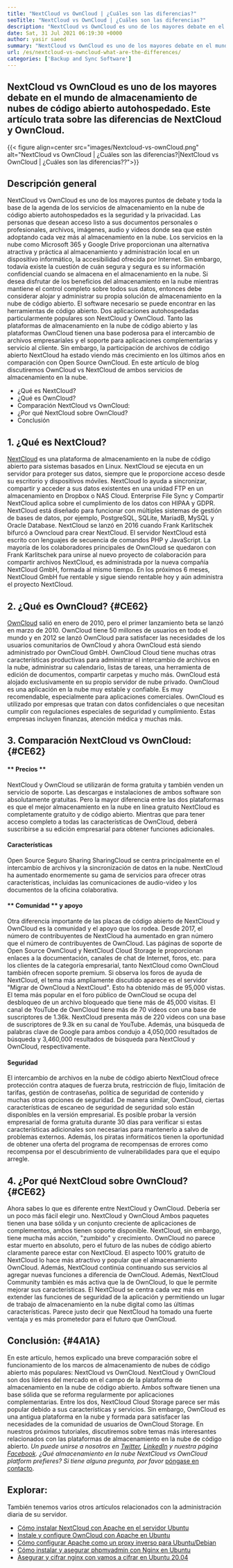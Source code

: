 ```yaml
---
title: "NextCloud vs OwnCloud | ¿Cuáles son las diferencias?" 
seoTitle: "NextCloud vs OwnCloud | ¿Cuáles son las diferencias?" 
description: "NextCloud vs OwnCloud es uno de los mayores debate en el mundo de almacenamiento de nubes de código abierto autovencionado. Este artículo es sobre NextCloud y OwnCloud." 
date: Sat, 31 Jul 2021 06:19:30 +0000
author: yasir saeed
summary: "NextCloud vs OwnCloud es uno de los mayores debate en el mundo de almacenamiento de nubes de código abierto autohospedado. Este artículo trata sobre las diferencias de NextCloud y OwnCloud." 
url: /es/nextcloud-vs-owncloud-what-are-the-differences/
categories: ['Backup and Sync Software']
---
```


## NextCloud vs OwnCloud es uno de los mayores debate en el mundo de almacenamiento de nubes de código abierto autohospedado. Este artículo trata sobre las diferencias de NextCloud y OwnCloud.

{{< figure align=center src="images/Nextcloud-vs-ownCloud.png" alt="NextCloud vs OwnCloud | ¿Cuáles son las diferencias?|NextCloud vs OwnCloud | ¿Cuáles son las diferencias??">}}


## **Descripción general**
NextCloud vs OwnCloud es uno de los mayores puntos de debate y toda la base de la agenda de los servicios de almacenamiento en la nube de código abierto autohospedados es la seguridad y la privacidad. Las personas que desean acceso listo a sus documentos personales o profesionales, archivos, imágenes, audio y videos donde sea que estén adoptando cada vez más al almacenamiento en la nube. Los servicios en la nube como Microsoft 365 y Google Drive proporcionan una alternativa atractiva y práctica al almacenamiento y administración local en un dispositivo informático, la accesibilidad ofrecida por Internet. Sin embargo, todavía existe la cuestión de cuán segura y segura es su información confidencial cuando se almacena en el almacenamiento en la nube.
Si desea disfrutar de los beneficios del almacenamiento en la nube mientras mantiene el control completo sobre todos sus datos, entonces debe considerar alojar y administrar su propia solución de almacenamiento en la nube de código abierto. El software necesario se puede encontrar en las herramientas de código abierto. Dos aplicaciones autohospedadas particularmente populares son NextCloud y OwnCloud. Tanto las plataformas de almacenamiento en la nube de código abierto y las plataformas OwnCloud tienen una base poderosa para el intercambio de archivos empresariales y el soporte para aplicaciones complementarias y servicio al cliente. Sin embargo, la participación de archivos de código abierto NextCloud ha estado viendo más crecimiento en los últimos años en comparación con Open Source OwnCloud. En este artículo de blog discutiremos OwnCloud vs NextCloud de ambos servicios de almacenamiento en la nube.
  * ¿Qué es NextCloud?
  * ¿Qué es OwnCloud?
  * Comparación NextCloud vs OwnCloud:
  * ¿Por qué NextCloud sobre OwnCloud?
  * Conclusión

## 1. ¿Qué es NextCloud?
[NextCloud][1] es una plataforma de almacenamiento en la nube de código abierto para sistemas basados ​​en Linux. NextCloud se ejecuta en un servidor para proteger sus datos, siempre que le proporcione acceso desde su escritorio y dispositivos móviles. NextCloud lo ayuda a sincronizar, compartir y acceder a sus datos existentes en una unidad FTP en un almacenamiento en Dropbox o NAS Cloud. Enterprise File Sync y Compartir NextCloud aplica sobre el cumplimiento de los datos con HIPAA y GDPR. NextCloud está diseñado para funcionar con múltiples sistemas de gestión de bases de datos, por ejemplo, PostgreSQL, SQLite, MariadB, MySQL y Oracle Database.
NextCloud se lanzó en 2016 cuando Frank Karlitschek bifurcó a Owncloud para crear NextCloud. El servidor NextCloud está escrito con lenguajes de secuencia de comandos PHP y JavaScript. La mayoría de los colaboradores principales de OwnCloud se quedaron con Frank Karlitschek para unirse al nuevo proyecto de colaboración para compartir archivos NextCloud, es administrada por la nueva compañía NextCloud GmbH, formada al mismo tiempo. En los próximos 6 meses, NextCloud GmbH fue rentable y sigue siendo rentable hoy y aún administra el proyecto NextCloud.

## 2. ¿Qué es OwnCloud? {#CE62}
[OwnCloud][2] salió en enero de 2010, pero el primer lanzamiento beta se lanzó en marzo de 2010. OwnCloud tiene 50 millones de usuarios en todo el mundo y en 2012 se lanzó OwnCloud para satisfacer las necesidades de los usuarios comunitarios de OwnCloud y ahora OwnCloud está siendo administrado por OwnCloud GmbH. OwnCloud Cloud tiene muchas otras características productivas para administrar el intercambio de archivos en la nube, administrar su calendario, listas de tareas, una herramienta de edición de documentos, compartir carpetas y mucho más. OwnCloud está alojado exclusivamente en su propio servidor de nube privado.
OwnCloud es una aplicación en la nube muy estable y confiable. Es muy recomendable, especialmente para aplicaciones comerciales. OwnCloud es utilizado por empresas que tratan con datos confidenciales o que necesitan cumplir con regulaciones especiales de seguridad y cumplimiento. Estas empresas incluyen finanzas, atención médica y muchas más.

## 3. Comparación NextCloud vs OwnCloud: {#CE62}

#### ** Precios **
NextCloud y OwnCloud se utilizarán de forma gratuita y también venden un servicio de soporte. Las descargas e instalaciones de ambos software son absolutamente gratuitas. Pero la mayor diferencia entre las dos plataformas es que el mejor almacenamiento en la nube en línea gratuito NextCloud es completamente gratuito y de código abierto. Mientras que para tener acceso completo a todas las características de OwnCloud, deberá suscribirse a su edición empresarial para obtener funciones adicionales.

#### **Características**
Open Source Seguro Sharing SharingCloud se centra principalmente en el intercambio de archivos y la sincronización de datos en la nube. NextCloud ha aumentado enormemente su gama de servicios para ofrecer otras características, incluidas las comunicaciones de audio-video y los documentos de la oficina colaborativa.

#### ** Comunidad ** y apoyo
Otra diferencia importante de las placas de código abierto de NextCloud y OwnCloud es la comunidad y el apoyo que los rodea. Desde 2017, el número de contribuyentes de NextCloud ha aumentado en gran número que el número de contribuyentes de OwnCloud. Las páginas de soporte de Open Source OwnCloud y NextCloud Cloud Storage le proporcionan enlaces a la documentación, canales de chat de Internet, foros, etc. para los clientes de la categoría empresarial, tanto NextCloud como OwnCloud también ofrecen soporte premium.
Si observa los foros de ayuda de NextCloud, el tema más ampliamente discutido aparece es el servidor "Migrar de OwnCloud a NextCloud". Esto ha obtenido más de 95,000 vistas. El tema más popular en el foro público de OwnCloud se ocupa del desbloqueo de un archivo bloqueado que tiene más de 45,000 visitas. El canal de YouTube de OwnCloud tiene más de 70 videos con una base de suscriptores de 1.36k. NextCloud presenta más de 220 videos con una base de suscriptores de 9.3k en su canal de YouTube. Además, una búsqueda de palabras clave de Google para ambos condujo a 4,050,000 resultados de búsqueda y 3,460,000 resultados de búsqueda para NextCloud y OwnCloud, respectivamente.

#### **Seguridad**
El intercambio de archivos en la nube de código abierto NextCloud ofrece protección contra ataques de fuerza bruta, restricción de flujo, limitación de tarifas, gestión de contraseñas, política de seguridad de contenido y muchas otras opciones de seguridad. De manera similar, OwnCloud, ciertas características de escaneo de seguridad de seguridad solo están disponibles en la versión empresarial. Es posible probar la versión empresarial de forma gratuita durante 30 días para verificar si estas características adicionales son necesarias para mantenerlo a salvo de problemas externos.
Además, los piratas informáticos tienen la oportunidad de obtener una oferta del programa de recompensas de errores como recompensa por el descubrimiento de vulnerabilidades para que el equipo arregle.

## 4. ¿Por qué NextCloud sobre OwnCloud? {#CE62}
Ahora sabes lo que es diferente entre NextCloud y OwnCloud. Debería ser un poco más fácil elegir uno. NextCloud y OwnCloud Ambos paquetes tienen una base sólida y un conjunto creciente de aplicaciones de complementos, ambos tienen soporte disponible. NextCloud, sin embargo, tiene mucha más acción, "zumbido" y crecimiento. OwnCloud no parece estar muerto en absoluto, pero el futuro de las nubes de código abierto claramente parece estar con NextCloud.
El aspecto 100% gratuito de NextCloud lo hace más atractivo y popular que el almacenamiento OwnCloud. Además, NextCloud continúa continuando sus servicios al agregar nuevas funciones a diferencia de OwnCloud. Además, NextCloud Community también es más activa que la de OwnCloud, lo que le permite mejorar sus características. El NextCloud se centra cada vez más en extender las funciones de seguridad de la aplicación y permitiendo un lugar de trabajo de almacenamiento en la nube digital como las últimas características. Parece justo decir que NextCloud ha tomado una fuerte ventaja y es más prometedor para el futuro que OwnCloud.

## Conclusión: {#4A1A}
En este artículo, hemos explicado una breve comparación sobre el funcionamiento de los marcos de almacenamiento de nubes de código abierto más populares: NextCloud vs OwnCloud. NextCloud y OwnCloud son dos líderes del mercado en el campo de la plataforma de almacenamiento en la nube de código abierto. Ambos software tienen una base sólida que se reforma regularmente por aplicaciones complementarias. Entre los dos, NextCloud Cloud Storage parece ser más popular debido a sus características y servicios. Sin embargo, OwnCloud es una antigua plataforma en la nube y formada para satisfacer las necesidades de la comunidad de usuarios de OwnCloud Storage. En nuestros próximos tutoriales, discutiremos sobre temas más interesantes relacionados con las plataformas de almacenamiento en la nube de código abierto.
_Un puede unirse a nosotros en [Twitter][3], [LinkedIn][4] y nuestra página [Facebook][5]. ¿Qué almacenamiento en la nube NextCloud vs OwnCloud_ _platform prefieres? Si tiene alguna pregunta, por favor_ [póngase en contacto][6].

## Explorar:
También tenemos varios otros artículos relacionados con la administración diaria de su servidor.
  * [Cómo instalar NextCloud con Apache en el servidor Ubuntu][7]
  * [Instale y configure OwnCloud con Apache en Ubuntu][8]
  * [Cómo configurar Apache como un proxy inverso para Ubuntu/Debian][9]
  * [Cómo instalar y asegurar phpmyadmin con Nginx en Ubuntu][10]
  * [Asegurar y cifrar nginx con vamos a cifrar en Ubuntu 20.04][11]

  
[1]: https://products.containerize.com/backup-and-sync/nextcloud/
[2]: https://products.containerize.com/backup-and-sync/owncloud/
[3]: https://twitter.com/containerize_co
[4]: https://www.linkedin.com/company/containerize/
[5]: http://facebook.com/containerize
[6]: mailto:yasir.saeed@aspose.com
[7]: https://blog.containerize.com/backup-and-sync-software/how-to-install-nextcloud-with-apache-on-ubuntu-server/
[8]: https://blog.containerize.com/backup-and-sync-software/how-to-install-and-configure-owncloud-with-apache-on-ubuntu/
[9]: https://blog.containerize.com/web-server-solution-stack/how-to-configure-apache-as-a-reverse-proxy-for-ubuntudebian/
[10]: https://blog.containerize.com/web-server-solution-stack/how-to-install-and-secure-phpmyadmin-with-nginx-on-ubuntu/
[11]: https://blog.containerize.com/web-server-solution-stack/how-to-secure-nginx-with-letsencrypt-on-ubuntu-20-04/
